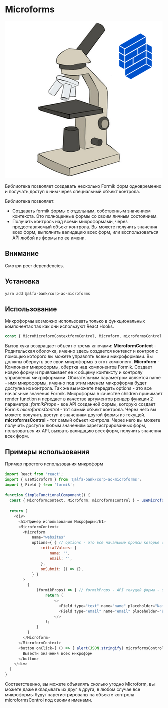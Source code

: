 # Microforms

![microforms](https://github.com/alfa-code/microforms/blob/main/assets/microforms.png?raw=true)

Библиотека позволяет создавать несколько Formik форм одновременно и получать доступ к ним через специальный объект контрола.

Библиотека позволяет:

* Создавать formik формы с отдельным, собственным значением контекста. Это полноценные формы со своим личным состоянием.
* Получить контроль над всеми микроформами, через предоставляемый объект контрола. Вы можете получить значения всех форм, выполнить валидацию всех форм, или воспользоваться API любой из формы по ее имени.

## Внимание

Смотри peer dependencies.

## Установка

```sh
yarn add @alfa-bank/corp-ao-microforms
```

## Использование

Микроформы возможно использовать только в функциональных компонентах так как они используют React Hooks.

```javascript
const { MicroMicroformContextformControl, Microform, microformsControl } = useMicroform();
```

Вызов хука возвращает объект с тремя ключами:
**MicroformContext** - Родительская оболочка, именно здесь создается контекст и контрол с помощью которого вы можете управлять всеми микроформами.
Вы должны обернуть все свои микроформы в этот компонент.
**Microform** - Компонент микроформы, обертка над компонентов Formik. Создает новую форму и привязывает ее к общему контексту и контролу управления микроформами.
Обязательным параметром является name - имя микроформы, именно под этим именем микроформа будет доступна из контрола.
Так же вы можете передать options - это все начальные значения Formik.
Микроформа в качестве children принимает render function и передает в качестве аргументов рендер функции 2 параметра:
*formikProps* - все API созданной формы, которую создает Formik
*microformsControl* - тот самый объект контрола. Через него вы можете получить доступ к значениям другой формы из текущей.
**microformsControl** - тот самый объект контрола. Через него вы можете получить доступ к любым значениям зарегистрированных форм, пользоваться их API, вызвать валидацию всех форм, получить значения всех форм.

## Примеры использования

Пример простого использования микроформ

```javascript
import React from 'react';
import { useMicroform } from '@alfa-bank/corp-ao-microforms';
import { Field } from 'formik';

function SimpleFunctionalComponent() {
  const { MicroformContext, Microform, microformsControl } = useMicroform();

  return (
    <div>
      <h1>Пример использования Микроформ</h1>
      <MicroformContext>
        <Microform
            name="websites"
            options={ { // options - это все начальные пропсы которые обычно передаются в Formik
                initialValues: {
                    name: '',
                    email: '',
                },
                onSubmit: () => {},
            } }
        >
          {
              (formikProps) => { // formikProps - API текущей формы - обычные formik пропсы
                  return (
                      <>
                        <Field type="text" name="name" placeholder="Name" />
                        <Field type="email" name="email" placeholder="Email" />
                      </>
                  );
              }
          }
        </Microform>
      </MicroformContext>
      <button onClick={ () => { alert(JSON.stringify( microformsControl.getAllValues() )) } }>
        Вывести значения всех микроформ
      </button>
    </div>
  )
}
```

Соответственно, вы можете объявлять сколько угодно Microform, вы можете даже вкладывать их друг в друга, в любом случае все микроформы будут зарегистрированы на объекте контрола microformsControl под своими именами.
